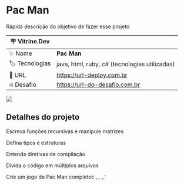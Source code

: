 
# Pac Man

Rápida descrição do objetivo de fazer esse projeto

| :placard: Vitrine.Dev |     |
| -------------  | --- |
| :sparkles: Nome        | **Pac Man**
| :label: Tecnologias | java, html, ruby, c# (tecnologias utilizadas)
| :rocket: URL         | https://url-deploy.com.br
| :fire: Desafio     | https://url-do-desafio.com.br

<!-- Inserir imagem com a #vitrinedev ao final do link -->
![](https://www.friv5online.com/files/images/19/1916287073371ef1ed76f05bf40ef4f7.jpg#vitrinedev)

## Detalhes do projeto
Escreva funções recursivas e manipule matrizes

Defina tipos e estruturas

Entenda diretivas de compilação

Divida o código em múltiplos arquivos

Crie um jogo de Pac Man completoc .,. ,.'
